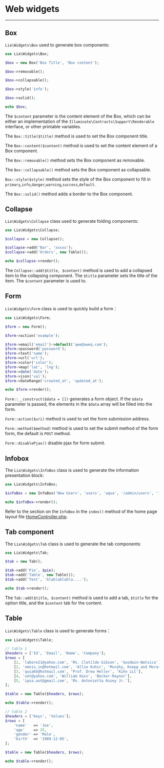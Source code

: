 # Web widgets #
------------

Box
------------
`Lia\Widgets\Box` used to generate box components:
```php
use Lia\Widgets\Box;

$box = new Box('Box Title', 'Box content');

$box->removable();

$box->collapsable();

$box->style('info');

$box->solid();

echo $box;
```
The `$content` parameter is the content element of the Box, which can be either an implementation of the `Illuminate\Contracts\Support\Renderable` interface, or other printable variables.

The `Box::title($title)` method is used to set the Box component title.

The `Box::content($content)` method is used to set the content element of a Box component.

The `Box::removable()` method sets the Box component as removable.

The `Box::collapsable()` method sets the Box component as collapsable.

`Box::style($style)` method sets the style of the Box component to fill in `primary`,`info`,`danger`,`warning`,`success`,`default`.

The `Box::solid()` method adds a border to the Box component.

Collapse
------------
`Lia\Widgets\Collapse` class used to generate folding components:
```php
use Lia\Widgets\Collapse;

$collapse = new Collapse();

$collapse->add('Bar', 'xxxxx');
$collapse->add('Orders', new Table());

echo $collapse->render();
```
The `Collapse::add($title, $content)` method is used to add a collapsed item to the collapsing component. The `$title` parameter sets the title of the item. The `$content` parameter is used to.

Form
------------
`Lia\Widgets\Form` class is used to quickly build a form：
```php
use Lia\Widgets\Form;

$form = new Form();

$form->action('example');

$form->email('email')->default('qwe@aweq.com');
$form->password('password');
$form->text('name');
$form->url('url');
$form->color('color');
$form->map('lat', 'lng');
$form->date('date');
$form->json('val');
$form->dateRange('created_at', 'updated_at');

echo $form->render();
```
`Form::__construct($data = [])` generates a form object. If the `$data` parameter is passed, the elements in the `$data` array will be filled into the form.

`Form::action($uri)` method is used to set the form submission address.

`Form::method($method)` method is used to set the submit method of the form form, the default is `POST` method.

`Form::disablePjax()` disable pjax for form submit.

Infobox
------------
The `Lia\Widgets\InfoBox` class is used to generate the information presentation block:
```php
use Lia\Widgets\InfoBox;

$infoBox = new InfoBox('New Users', 'users', 'aqua', '/admin/users', '1024');

echo $infoBox->render();
```
Refer to the section on the `InfoBox` in the `index()` method of the home page layout file [HomeController.php](https://github.com/Xsaven/laravel-intelect-admin/blob/master/src/Console/stubs/HomeController.stub).

Tab component
------------
The `Lia\Widgets\Tab` class is used to generate the tab components:
```php
use Lia\Widgets\Tab;

$tab = new Tab();

$tab->add('Pie', $pie);
$tab->add('Table', new Table());
$tab->add('Text', 'blablablabla....');

echo $tab->render();
```
The `Tab::add($title, $content)` method is used to add a tab, `$title` for the option title, and the `$content` tab for the content.

Table
------------
`Lia\Widgets\Table` class is used to generate forms：
```php
use Lia\Widgets\Table;

// table 1
$headers = ['Id', 'Email', 'Name', 'Company'];
$rows = [
    [1, 'labore21@yahoo.com', 'Ms. Clotilde Gibson', 'Goodwin-Watsica'],
    [2, 'omnis.in@hotmail.com', 'Allie Kuhic', 'Murphy, Koepp and Morar'],
    [3, 'quia65@hotmail.com', 'Prof. Drew Heller', 'Kihn LLC'],
    [4, 'xet@yahoo.com', 'William Koss', 'Becker-Raynor'],
    [5, 'ipsa.aut@gmail.com', 'Ms. Antonietta Kozey Jr.'],
];

$table = new Table($headers, $rows);

echo $table->render();

// table 2
$headers = ['Keys', 'Values'];
$rows = [
    'name'   => 'Joe',
    'age'    => 25,
    'gender' => 'Male',
    'birth'  => '1989-12-05',
];

$table = new Table($headers, $rows);

echo $table->render();
```